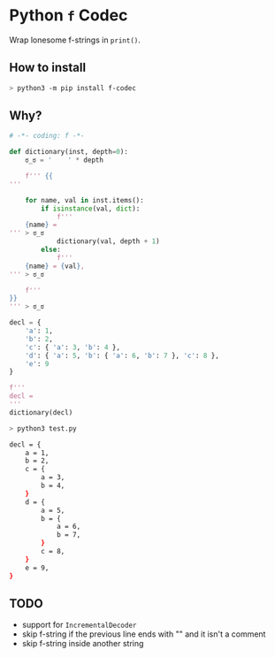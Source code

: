 # Python `f` Codec

Wrap lonesome f-strings in `print()`.

## How to install

```sh
> python3 -m pip install f-codec
```

## Why?

```python
# -*- coding: f -*-

def dictionary(inst, depth=0):
    ಠ_ಠ = '    ' * depth

    f''' {{
'''

    for name, val in inst.items():
        if isinstance(val, dict):
            f'''
    {name} =
''' > ಠ_ಠ
            dictionary(val, depth + 1)
        else:
            f'''
    {name} = {val},
''' > ಠ_ಠ

    f'''
}}
''' > ಠ_ಠ

decl = {
    'a': 1,
    'b': 2,
    'c': { 'a': 3, 'b': 4 },
    'd': { 'a': 5, 'b': { 'a': 6, 'b': 7 }, 'c': 8 },
    'e': 9
}

f'''
decl =
'''
dictionary(decl)
```

```sh
> python3 test.py

decl = {
    a = 1,
    b = 2,
    c = {
        a = 3,
        b = 4,
    }
    d = {
        a = 5,
        b = {
            a = 6,
            b = 7,
        }
        c = 8,
    }
    e = 9,
}
```

## TODO
- support for `IncrementalDecoder`
- skip f-string if the previous line ends with "\" and it isn't a comment
- skip f-string inside another string
